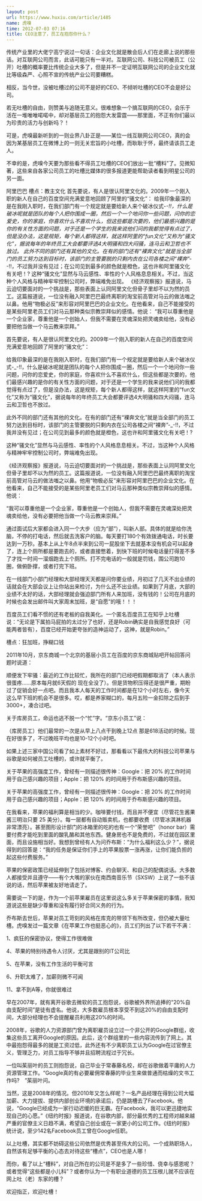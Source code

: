 ```yaml
---
layout: post
url: https://www.huxiu.com/article/1485
name: 虎嗅
time: 2012-07-03 07:16
title: CEO注意了，员工在抱怨你什么？
---
```

传统产业里的大佬宁高宁说过一句话：企业文化就是散会后人们在走廊上说的那些话。对互联网公司而言，此话可能只有一半对。互联网公司、科技公司被员工（公开）吐槽的概率要比传统企业大多了，但是并不一定证明互联网公司的企业文化就比等级森严、心照不宣的传统产业公司要糟糕。

相反，当今世，没被吐槽过的公司不是好的CEO、不倾听吐槽的CEO不会是好公司。

若无吐槽的自由，则赞美与追随无意义。很难想象一个搞互联网的CEO，会乐于活在一堆唯唯喏喏中，却对基层员工的抱怨大发雷霆——那里面，不正有你们最以为珍贵的活力与创新吗？！

可是，虎嗅最新听到的一则业界八卦正是——某位一线互联网公司CEO，真的会因为某基层员工在微博上的一则无关宏旨的小吐槽，而耿耿于怀，最终请该员工走人。

不幸的是，虎嗅今天要为那些看不得员工吐槽的CEO们放出一批“槽料”了。见微知著，这些来自各家公司员工的吐槽比媒体的很多报道更能帮助读者看到明星公司的另一面。

阿里巴巴 槽点：教主文化 首先要说，有人是很认阿里文化的。2009年一个刚入职的新人在自己的百度空间充满爱意地回顾了阿里的“骚文化”： 给我印象最深的是在我刚入职时，在我们部门有一个规定就是要给新人来个破冰仪式-_-!!，什么是破冰呢就是团队的每个人把你围成一圈，然后一个一个地问你一些问题，问你的恋爱史，你的家庭，你喜欢什么不喜欢什么，但这些都是次要的，他们最感兴趣的是你的有关性方面的问题，对于还是一个学生的我来说他们问的我都觉得有点过了，但是没办法，这是规矩，每个新人都得这样，就这样阿里的“fun文化”又称为“骚文化”，据说每年的年终员工大会都要评选4大明骚和四大闷骚，连马云和卫哲也不放过。 此外不同的部门还有其他的文化。在有的部门还有“裸奔文化”就是当全部门的员工努力达到目标时，该部门的主管要脱的只剩内衣在公司各楼之间“裸奔”-_-!!，不过我并没有见过；在公司见到最多的颜色就是橙色，这也许和阿里骚文化有关吧！? 这种“骚文化”显然与马云感性、率性的个人风格息息相关。不过，当这种个人风格与精神牢牢控制公司时，弊端难免出现。 《经济观察报》报道说，马云迫切要面对的一个挑战是，那些表面上认同阿里文化但骨子里却不以为然的员工。这篇报道说，一位没有融入阿里巴巴最终离职的淘宝前高管对马云的做法嗤之以鼻。他用“物极必反”来形容对阿里巴巴的企业文化。在他看来，自己不能接受的是某些阿里老员工们对马云那种类似宗教崇拜似的感情。他说： “我可以尊重他是一个企业家，尊重他是一个创始人，但我不需要在灵魂深处把灵魂卖给他，没有必要把他当做一个马云教来崇拜。”

首先要说，有人是很认阿里文化的。2009年一个刚入职的新人在自己的百度空间充满爱意地回顾了阿里的“骚文化”：

给我印象最深的是在我刚入职时，在我们部门有一个规定就是要给新人来个破冰仪式-_-!!，什么是破冰呢就是团队的每个人把你围成一圈，然后一个一个地问你一些问题，问你的恋爱史，你的家庭，你喜欢什么不喜欢什么，但这些都是次要的，他们最感兴趣的是你的有关性方面的问题，对于还是一个学生的我来说他们问的我都觉得有点过了，但是没办法，这是规矩，每个新人都得这样，就这样阿里的“fun文化”又称为“骚文化”，据说每年的年终员工大会都要评选4大明骚和四大闷骚，连马云和卫哲也不放过。

此外不同的部门还有其他的文化。在有的部门还有“裸奔文化”就是当全部门的员工努力达到目标时，该部门的主管要脱的只剩内衣在公司各楼之间“裸奔”-_-!!，不过我并没有见过；在公司见到最多的颜色就是橙色，这也许和阿里骚文化有关吧！?

这种“骚文化”显然与马云感性、率性的个人风格息息相关。不过，当这种个人风格与精神牢牢控制公司时，弊端难免出现。

《经济观察报》报道说，马云迫切要面对的一个挑战是，那些表面上认同阿里文化但骨子里却不以为然的员工。这篇报道说，一位没有融入阿里巴巴最终离职的淘宝前高管对马云的做法嗤之以鼻。他用“物极必反”来形容对阿里巴巴的企业文化。在他看来，自己不能接受的是某些阿里老员工们对马云那种类似宗教崇拜似的感情。他说：

“我可以尊重他是一个企业家，尊重他是一个创始人，但我不需要在灵魂深处把灵魂卖给他，没有必要把他当做一个马云教来崇拜。”

通过面试后大家都会进入同一个大步（应为“部”），叫新人部。具体的就是给你洗脑，不停的打电话，然后就去洗客户的脑。每天要打180个有效拨通电话，时长要达到一万秒。基本上从上午8点半来到公司一屁股坐下去就基本没有机会可以起身了，连上个厕所都是要跑去的，或者直接憋着，到快下班的时候电话量打得差不多了才找一时间一溜烟跑去上个厕所。打不完电话的一般就是罚钱，围公司跑10圈，做俯卧撑，或者打完下班。

在一线部门小部门经理和大部经理天天都是问你要业绩，月初过了几天不出业绩的话就会在大部会议上让你站出来检讨，为什么还不出业绩。如果到了月底，大部的业绩不太好的话，大部经理就会强迫部门所有人来加班，没有钱的！公司在月底的时候也会发出邮件叫大家周末加班，是“自愿”的哦！！！

百度员工们看不惯的还有老板的自我美化。一个匿名百度员工在知乎上吐槽说：“无论是下属拍马屁拍的太过分了也好，还是Robin确实是自我感觉良好（可能两者皆有），百度已经开始更夸张的造神运动了，这神，就是Robin。”

槽点：狂加班，挣糊口钱

2011年10月，京东商城一个北京的基层小员工在百度的京东商城贴吧开帖回答问题时说道：

顺便发下牢骚：最近的工作比较忙，我所在的部门已经吧假期都取消了（本人表示很蛋疼……原本每月就6天假的 现在全没了）。但是货物积压得还是很严重，期盼过了促销会好一点吧。而且我本人每天的工作时间都是在12个小时左右，像今天这么早下班的机会不是很多。哎，都是养家糊口的，每月五险一金扣除之后到手3000+，凑合过吧。

关于库房员工，命运也逃不脱一个“忙”字。“京东小员工”说：

（库房员工）他们最常的一次是从早上八点干到晚上12点 那是618活动的时候。现在好很多了，不过晚班平均也是10-12个小时吧。

如果上述三家中国公司看了如上素材不好过，那看看以下最伟大的科技公司苹果与谷歌是如何被员工吐槽的，或许就平衡了。

关于苹果的高强度工作，曾经有一则描述很传神：Google：把 20% 的工作时间用于自己感兴趣的项目；Apple：把 120% 的时间用于乔布斯感兴趣的项目。

关于苹果的高强度工作，曾经有一则描述很传神：Google：把 20% 的工作时间用于自己感兴趣的项目；Apple：把 120% 的时间用于乔布斯感兴趣的项目。

在我看来，苹果的福利算是相当的少。咖啡要付钱，而且并不便宜（尽管花生酱果酱三明治只要 25 美分）。每一层都有自动贩卖机，也都要收费（尽管冰淇淋机器非常漂亮）。甚至图形设计部门的冰箱里的吃的也有一个“荣誉吧”（honor bar）需要付费才能吃到里面的酸乳酪和其他东西。健身房也不是免费的，不过就在园区里面，而且设施相当好。我想到曾经有人为问乔布斯：“为什么福利这么少？”，据说得到的回答是：“我的任务是保证你们手上的苹果股票一涨再涨，让你们能负担的起这些付费服务。”

苹果的保密政策已经延伸到了包括对博客、约会聊天、和自己的配偶说话。大多数人都接受并且遵守——有个大嘴的家伙在南西南音乐节（SXSW）上说了一些不该说的话，然后苹果被友好地请走了。

需要说一下的是，作为一个前苹果雇员在这里说这么多关于苹果保密的事情，我知道说这些是缺少尊重和没有履行好合同义务的行为。

乔布斯去世后，苹果对员工苛刻的风格在库克的带领下有所改变，但仍被大量吐槽。虎嗅发过一篇文章《在苹果工作也挺恶心的》，员工们列出了以下若干不满：

1、疯狂的保密协议，使得工作很难做

4、苹果的特别待遇令人讨厌，尤其是跟别的IT公司比

5、在苹果，没有工作生活的平衡可言

6、升职太难了，加薪则微不可闻

11、拿不到A等，你就很难过

早在2007年，就有离开谷歌去微软的员工抱怨说，谷歌被外界所追捧的“20%自由支配时间”是徒有虚名。他说，大多数雇员根本享受不到这20%的自由支配时间，大部分经理也不会提醒雇员利用这20%的时间。

2008年，谷歌的人力资源部门曾为离职雇员设立过一个非公开的Google群组，收集这些员工离开Google的原因。此后，这个群组里的一些内容流传到了网上。其中最抱怨得最多的就是工资过低，此外还有不少离职员工认为Google在过官僚主义，管理乏力，对员工指导不够并且招聘流程过于冗长。

一位叫茱丽叶的员工则抱怨说，自己毕业于常春藤名校，却在谷歌做着平庸的人力资源管理工作。“Google真的有必要雇佣常春藤的毕业生来做普通而枯燥的文书工作吗?　”茱丽叶问。

当然，这是2008年的情况。但2010年又怎么样呢？一名产品经理在得到公司大幅加薪、大力提拔、提供内部创业环境的承诺后，仍是跳槽去了Facebook。他说，“Google已经成为一家行动迟缓的巨无霸。在Facebook，我可以更迅捷地实现自己的心愿。”《纽约时报》报道说，在谷歌内部，部分最优秀的工程师对越来越严重的官僚主义日趋不满，希望自己创业或在一家更小的公司工作。《纽约时报》统计说，至少142名Facebook员工曾在Google任职。

以上吐槽，其实都不妨碍这些公司依然是优秀甚至伟大的公司。一个成熟职场人，自然该有足够平衡的心态去对待这些“槽点”，CEO也是人哪！

而你，看了以上“槽料”，对自己所在的公司是不是多了一些珍惜、侥幸与感恩呢？或者觉得“这些都是小儿科”？或者你认为一个有职业道德的员工压根儿就不应该在网上吐（老）东家的槽？

欢迎指正，欢迎吐槽！

